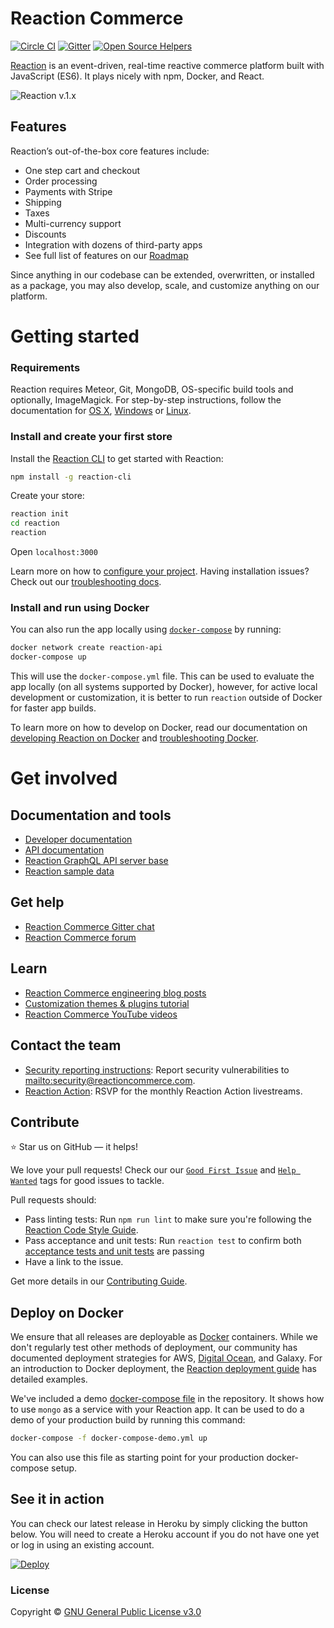# Reaction Commerce

[![Circle CI](https://circleci.com/gh/reactioncommerce/reaction.svg?style=svg)](https://circleci.com/gh/reactioncommerce/reaction) [![Gitter](https://badges.gitter.im/JoinChat.svg)](https://gitter.im/reactioncommerce/reaction?utm_source=badge&utm_medium=badge&utm_campaign=pr-badge&utm_content=badge)
[![Open Source Helpers](https://www.codetriage.com/reactioncommerce/reaction/badges/users.svg)](https://www.codetriage.com/reactioncommerce/reaction)


[Reaction](http://reactioncommerce.com) is an event-driven, real-time reactive commerce platform built with JavaScript (ES6). It plays nicely with npm, Docker, and React.

![Reaction v.1.x](https://raw.githubusercontent.com/reactioncommerce/reaction-docs/v1.7.0/assets/Reaction-Commerce-Illustration-BG-800px.png)

## Features

Reaction’s out-of-the-box core features include:

-	One step cart and checkout
-   Order processing
-   Payments with Stripe
-   Shipping
-   Taxes
-   Multi-currency support
-   Discounts
-   Integration with dozens of third-party apps
-   See full list of features on our [Roadmap](https://reactioncommerce.com/roadmap)

Since anything in our codebase can be extended, overwritten, or installed as a package, you may also develop, scale, and customize anything on our platform.

# Getting started

### Requirements

Reaction requires Meteor, Git, MongoDB, OS-specific build tools and optionally, ImageMagick. For step-by-step instructions, follow the documentation for [OS X](https://docs.reactioncommerce.com/docs/next/installation-osx), [Windows](https://docs.reactioncommerce.com/docs/next/installation-windows) or [Linux](https://docs.reactioncommerce.com/docs/next/installation-linux).

### Install and create your first store

Install the [Reaction CLI](https://github.com/reactioncommerce/reaction-cli) to get started with Reaction:

```bash
npm install -g reaction-cli
```

Create your store:

```bash
reaction init
cd reaction
reaction
```

Open `localhost:3000`

Learn more on how to [configure your project](https://docs.reactioncommerce.com/reaction-docs/master/configuration). Having installation issues? Check out our [troubleshooting docs](https://docs.reactioncommerce.com/docs/next/troubleshooting-development).

### Install and run using Docker

You can also run the app locally using [`docker-compose`](https://docs.docker.com/compose/) by running:

```sh
docker network create reaction-api
docker-compose up
```

This will use the `docker-compose.yml` file. This can be used to evaluate the app locally (on all systems supported by Docker),
however, for active local development or customization, it is better to run `reaction` outside of Docker for faster app builds.

To learn more on how to develop on Docker, read our documentation on [developing Reaction on Docker](https://docs.reactioncommerce.com/docs/next/installation-docker-development) and [troubleshooting Docker](https://docs.reactioncommerce.com/docs/next/troubleshooting-development#docker-issues).

# Get involved

## Documentation and tools

-   [Developer documentation](https://docs.reactioncommerce.com)
-   [API documentation](http://api.docs.reactioncommerce.com)
-   [Reaction GraphQL API server base](https://github.com/reactioncommerce/reaction-api-base)
-   [Reaction sample data](https://github.com/reactioncommerce/reaction-sample-data)


## Get help

-   [Reaction Commerce Gitter chat](https://gitter.im/reactioncommerce/reaction)
-   [Reaction Commerce forum](https://forums.reactioncommerce.com/)

## Learn

-   [Reaction Commerce engineering blog posts](https://blog.reactioncommerce.com/tag/engineering/)
-   [Customization themes & plugins tutorial](https://docs.reactioncommerce.com/reaction-docs/master/tutorial)
-   [Reaction Commerce YouTube videos](https://www.youtube.com/user/reactioncommerce/videos)

## Contact the team

-   [Security reporting instructions](https://docs.reactioncommerce.com/reaction-docs/master/reporting-vulnerabilities): Report security vulnerabilities to <mailto:security@reactioncommerce.com>.
-   [Reaction Action](https://www.youtube.com/playlist?list=PLJ1TVRVOrm2NOKlILTQFvtG7J9h1anvOe): RSVP for the monthly Reaction Action livestreams.

## Contribute

:star: Star us on GitHub — it helps!

We love your pull requests! Check our our [`Good First Issue`](https://github.com/reactioncommerce/reaction/issues?q=is%3Aopen+is%3Aissue+label%3A%22good+first+issue%22) and [`Help Wanted`](https://github.com/reactioncommerce/reaction/issues?q=label%3A%22help+wanted%22) tags for good issues to tackle.

Pull requests should:

- Pass linting tests: Run `npm run lint` to make sure you're following the [Reaction Code Style Guide](https://docs.reactioncommerce.com/reaction-docs/master/styleguide).
- Pass acceptance and unit tests: Run `reaction test` to confirm both [acceptance tests and unit tests](https://docs.reactioncommerce.com/reaction-docs/master/testing-reaction) are passing
- Have a link to the issue.

Get more details in our [Contributing Guide](https://docs.reactioncommerce.com/reaction-docs/master/contributing-to-reaction).


## Deploy on Docker

We ensure that all releases are deployable as [Docker](https://hub.docker.com/r/reactioncommerce/reaction/) containers. While we don't regularly test other methods of deployment, our community has documented deployment strategies for AWS, [Digital Ocean](https://gist.github.com/jshimko/745ca66748846551692e24c267a56060), and Galaxy. For an introduction to Docker deployment, the [Reaction deployment guide](https://docs.reactioncommerce.com/reaction-docs/master/deploying) has detailed examples.

We've included a demo [docker-compose file](https://github.com/reactioncommerce/reaction/blob/master/docker-compose-demo.yml) in the repository.
It shows how to use `mongo` as a service with your Reaction app. It can be used to do a demo of your production build by running this command:

```sh
docker-compose -f docker-compose-demo.yml up
```

You can also use this file as starting point for your production docker-compose setup.

## See it in action

You can check our latest release in Heroku by simply clicking the button below. You will need to create a Heroku account if you do not have one yet or log in using an existing account.

[![Deploy](https://www.herokucdn.com/deploy/button.svg)](https://heroku.com/deploy)

### License

Copyright © [GNU General Public License v3.0](./LICENSE.md)
